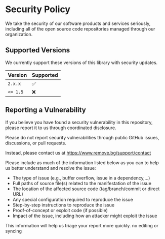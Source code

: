 # Security Policy

We take the security of our software products and services seriously, including all of
the open source code repositories managed through our organization.

## Supported Versions

We currently support these versions of this library with security updates.

| Version  | Supported          |
| -------- | ------------------ |
| `2.x.x`    | :white_check_mark: |
| `<= 1.5`   | :x:                |

## Reporting a Vulnerability

If you believe you have found a security vulnerability in this repository, please report
it to us through coordinated disclosure.

Please do not report security vulnerabilities through public GitHub issues, discussions,
or pull requests.

Instead, please contact us at https://www.remove.bg/support/contact

Please include as much of the information listed below as you can to help us better
understand and resolve the issue:

- The type of issue (e.g., buffer overflow, issue in a dependency,...)
- Full paths of source file(s) related to the manifestation of the issue
- The location of the affected source code (tag/branch/commit or direct URL)
- Any special configuration required to reproduce the issue
- Step-by-step instructions to reproduce the issue
- Proof-of-concept or exploit code (if possible)
- Impact of the issue, including how an attacker might exploit the issue

This information will help us triage your report more quickly.
no editing or syncing
